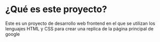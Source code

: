 # ¿Qué es este proyecto?

Este es un proyecto de desarrollo web frontend en el que se utilizan los lenguajes HTML y CSS para crear una replica de la página principal de google

